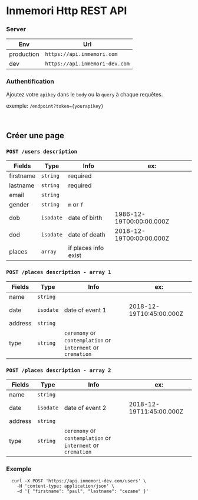 # Inmemori Http REST API  

### Server

| Env        | Url                              |
|------------|----------------------------------|
| production | `https://api.inmemori.com`       |
| dev        | `https://api.inmemori-dev.com`   |

### Authentification

Ajoutez votre `apikey` dans le `body` ou la `query` à chaque requêtes. 

exemple: `/endpoint?token={yourapikey}`
  
  
<br/>

## Créer une page  

### `POST /users description`

| Fields          | Type           | Info                | ex:                            |
|-----------------|----------------|---------------------|--------------------------------|
| firstname       | `string`       | required            |                                |
| lastname        | `string`       | required            |                                |
| email           | `string`       |                     |                                |
| gender          | `string`       | `m` or `f`          |                                |
| dob             | `isodate`      | date of birth       | 1986-12-19T00:00:00.000Z       |
| dod             | `isodate`      | date of death       | 2018-12-19T00:00:00.000Z       |
| places          | `array`        | if places info exist|                                |

### `POST /places description - array 1`

| Fields          | Type           | Info                | ex:                            |
|-----------------|----------------|---------------------|--------------------------------|
| name            | `string`       |                     |                                |
| date            | `isodate`      | date of event 1     | 2018-12-19T10:45:00.000Z       |
| address         | `string`       |                     |                                |
| type            | `string`       | `ceremony` or `contemplation` or `interment` or `cremation`|                                |


### `POST /places description - array 2`

| Fields          | Type           | Info                | ex:                            |
|-----------------|----------------|---------------------|--------------------------------|
| name            | `string`       |                     |                                |
| date            | `isodate`      | date of event 2     | 2018-12-19T11:45:00.000Z       |
| address         | `string`       |                     |                                |
| type            | `string`       | `ceremony` or `contemplation` or `interment` or `cremation`|                                |


### Exemple

  ```curl
    curl -X POST 'https://api.inmemori-dev.com/users' \
      -H 'content-type: application/json' \
      -d '{ "firstname": "paul", "lastname": "cezane" }'
  ```
